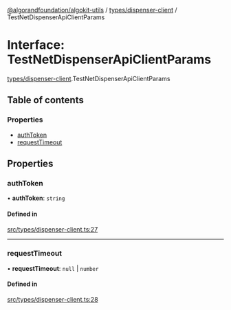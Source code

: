 [@algorandfoundation/algokit-utils](../README.md) / [types/dispenser-client](../modules/types_dispenser_client.md) / TestNetDispenserApiClientParams

# Interface: TestNetDispenserApiClientParams

[types/dispenser-client](../modules/types_dispenser_client.md).TestNetDispenserApiClientParams

## Table of contents

### Properties

- [authToken](types_dispenser_client.TestNetDispenserApiClientParams.md#authtoken)
- [requestTimeout](types_dispenser_client.TestNetDispenserApiClientParams.md#requesttimeout)

## Properties

### authToken

• **authToken**: `string`

#### Defined in

[src/types/dispenser-client.ts:27](https://github.com/joe-p/algokit-utils-ts/blob/main/src/types/dispenser-client.ts#L27)

___

### requestTimeout

• **requestTimeout**: ``null`` \| `number`

#### Defined in

[src/types/dispenser-client.ts:28](https://github.com/joe-p/algokit-utils-ts/blob/main/src/types/dispenser-client.ts#L28)
